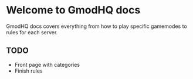 # Welcome to GmodHQ docs

GmodHQ docs covers everything from how to play specific gamemodes to rules for each server.

## TODO

- Front page with categories
- Finish rules